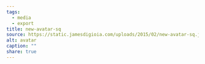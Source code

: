 ```yaml
---
tags:
  - media
  - export
title: new-avatar-sq
source: https://static.jamesdigioia.com/uploads/2015/02/new-avatar-sq.jpg
alt: avatar
caption: ""
share: true
---
```

